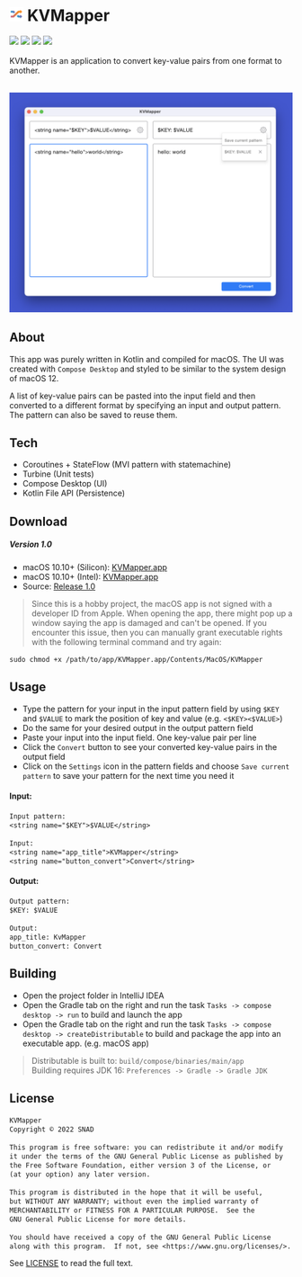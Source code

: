 # <img src="screenshots/KVMapperIcon.png" height="25"> KVMapper 

![](https://img.shields.io/badge/Platform-macOS-blue) ![](https://img.shields.io/badge/Kotlin-1.5.31-orange) ![](https://img.shields.io/badge/UI-Compose_Desktop-orange) ![](https://img.shields.io/badge/Kotlin_Weekly-Issue_298-brightgreen)
<br /><br />
KVMapper is an application to convert key-value pairs from one format to another.
<br /><br />

<img src="screenshots/Screenshot.png">

## About

This app was purely written in Kotlin and compiled for macOS. The UI was created with `Compose Desktop` and styled to be similar to the system design of macOS 12.

A list of key-value pairs can be pasted into the input field and then converted to a different format by specifying an input and output pattern. The pattern can also be saved to reuse them.

## Tech

- Coroutines + StateFlow (MVI pattern with statemachine)
- Turbine (Unit tests)
- Compose Desktop (UI)
- Kotlin File API (Persistence)

## Download

##### Version 1.0

- macOS 10.10+ (Silicon): [KVMapper.app](https://github.com/snappdevelopment/KVMapper/releases/download/1.0/KVMapper.Silicon.app.zip)
- macOS 10.10+ (Intel): [KVMapper.app](https://github.com/snappdevelopment/KVMapper/releases/download/1.0/KVMapper.app.zip)
- Source: [Release 1.0](https://github.com/snappdevelopment/KVMapper/archive/1.0.zip)

> Since this is a hobby project, the macOS app is not signed with a developer ID from Apple. When opening the app, there might pop up a window saying the app is damaged and can't be opened. If you encounter this issue, then you can manually grant executable rights with the following terminal command and try again:
```
sudo chmod +x /path/to/app/KVMapper.app/Contents/MacOS/KVMapper
```

## Usage

- Type the pattern for your input in the input pattern field by using `$KEY` and `$VALUE` to mark the position of key and value (e.g. `<$KEY><$VALUE>`)
- Do the same for your desired output in the output pattern field
- Paste your input into the input field. One key-value pair per line
- Click the `Convert` button to see your converted key-value pairs in the output field
- Click on the `Settings` icon in the pattern fields and choose `Save current pattern` to save your pattern for the next time you need it

#### Input:
```
Input pattern: 
<string name="$KEY">$VALUE</string>

Input:
<string name="app_title">KVMapper</string>
<string name="button_convert">Convert</string>
```
#### Output:
```
Output pattern:
$KEY: $VALUE

Output:
app_title: KvMapper
button_convert: Convert
```

## Building

- Open the project folder in IntelliJ IDEA
- Open the Gradle tab on the right and run the task `Tasks -> compose desktop -> run` to build and launch the app
- Open the Gradle tab on the right and run the task `Tasks -> compose desktop -> createDistributable` to build and package the app into an executable app. (e.g. macOS app)

> Distributable is built to: `build/compose/binaries/main/app`  
> Building requires JDK 16: `Preferences -> Gradle -> Gradle JDK`

## License

```
KVMapper
Copyright © 2022 SNAD

This program is free software: you can redistribute it and/or modify
it under the terms of the GNU General Public License as published by
the Free Software Foundation, either version 3 of the License, or
(at your option) any later version.

This program is distributed in the hope that it will be useful,
but WITHOUT ANY WARRANTY; without even the implied warranty of
MERCHANTABILITY or FITNESS FOR A PARTICULAR PURPOSE.  See the
GNU General Public License for more details.

You should have received a copy of the GNU General Public License
along with this program.  If not, see <https://www.gnu.org/licenses/>.
```
See [LICENSE](LICENSE.md) to read the full text.
